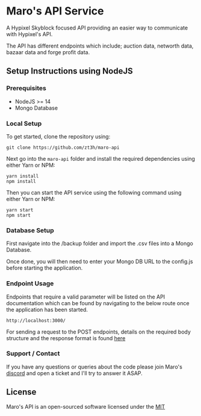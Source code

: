 # Maro's API Service

A Hypixel Skyblock focused API providing an easier way to communicate with Hypixel's API.

The API has different endpoints which include; auction data, networth data, bazaar data and forge profit data.

## Setup Instructions using NodeJS

### Prerequisites

- NodeJS >= 14
- Mongo Database

### Local Setup

To get started, clone the repository using:

    git clone https://github.com/zt3h/maro-api

Next go into the `maro-api` folder and install the required dependencies using either Yarn or NPM:

    yarn install
    npm install

Then you can start the API service using the following command using either Yarn or NPM:

    yarn start
    npm start

### Database Setup

First navigate into the /backup folder and import the .csv files into a Mongo Database.

Once done, you will then need to enter your Mongo DB URL to the config.js before starting the application.

### Endpoint Usage

Endpoints that require a valid parameter will be listed on the API documentation which can be found by navigating to the below route once the application has been started.

    http://localhost:3000/

For sending a request to the POST endpoints, details on the required body structure and the response format is found [here](https://gist.github.com/zt3h)

### Support / Contact

If you have any questions or queries about the code please join Maro's [discord](https://discord.gg/CAMZpQyCxU) and open a ticket and I'll try to answer it ASAP.

## License

Maro's API is an open-sourced software licensed under the [MIT](https://opensource.org/licenses/MIT)
